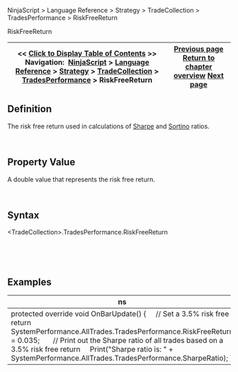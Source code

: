 ﻿


NinjaScript \> Language Reference \> Strategy \> TradeCollection \> TradesPerformance \> RiskFreeReturn






















RiskFreeReturn







| \<\< [Click to Display Table of Contents](riskfreereturn.md) \>\> **Navigation:**     [NinjaScript](ninjascript-1.md) \> [Language Reference](language_reference_wip-1.md) \> [Strategy](strategy-1.md) \> [TradeCollection](tradecollection-1.md) \> [TradesPerformance](tradesperformance-1.md) \> RiskFreeReturn | [Previous page](rsquared-1.md) [Return to chapter overview](tradesperformance-1.md) [Next page](sharperatio-1.md) |
| --- | --- |











## Definition


The risk free return used in calculations of [Sharpe](sharperatio-1.md) and [Sortino](sortinoratio-1.md) ratios.  

 


## Property Value


A double value that represents the risk free return.


 


## Syntax
\<TradeCollection\>.TradesPerformance.RiskFreeReturn


 


 


## Examples




| ns |
| --- |
| protected override void OnBarUpdate() {      // Set a 3\.5% risk free return      SystemPerformance.AllTrades.TradesPerformance.RiskFreeReturn \= 0\.035;        // Print out the Sharpe ratio of all trades based on a 3\.5% risk free return      Print("Sharpe ratio is: " \+ SystemPerformance.AllTrades.TradesPerformance.SharpeRatio); } |



 









